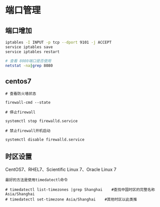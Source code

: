 # 端口管理

## 端口增加
```bash
iptables -I INPUT -p tcp --dport 9101 -j ACCEPT
service iptables save
service iptables restart

# 查看 8080端口是否使用
netstat -na|grep 8080
```

## centos7

```
# 查看防火墙状态

firewall-cmd --state

# 停止firewall

systemctl stop firewalld.service

# 禁止firewall开机启动

systemctl disable firewalld.service
```

## 时区设置
CentOS7、RHEL7、Scientific Linux 7、Oracle Linux 7
```
最好的方法是使用timedatectl命令

# timedatectl list-timezones |grep Shanghai    #查找中国时区的完整名称
Asia/Shanghai
# timedatectl set-timezone Asia/Shanghai    #其他时区以此类推
```
